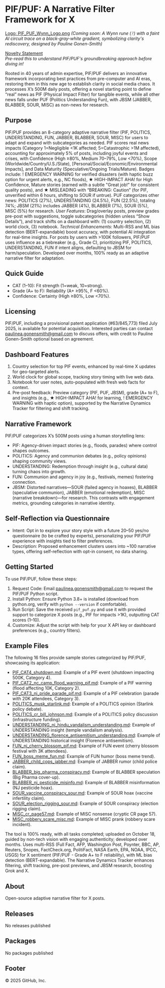 # PIF/PUF: A Narrative Filter Framework for X

[Logo: PIF_PUF_Wynn_Logo.png](#) *(Coming soon: A Wynn rune (ᚹ) with a faint AI circuit trace on a black-gray-white gradient, symbolizing clarity's rediscovery, designed by Pauline Gonen-Smith)*

[Novelty Statement](./NOVELTY_STATEMENT.md)  
*Pre-read this to understand PIF/PUF's groundbreaking approach before diving in!*

Rooted in 40 years of admin expertise, PIF/PUF delivers an innovative framework incorporating best practices from pre-computer and AI eras, restoring them in this new age to establish clarity in social media chaos. It processes X’s 500M daily posts, offering a novel starting point to define “real” news as PIF (Physical Impact Filter) for tangible events, while all other news falls under PUF (Politics Understanding Fun), with JBSM (JABBER, BLABBER, SOUR, MISC) as non-news for research.

## Purpose
PIF/PUF provides an 8-category adaptive narrative filter (PIF, POLITICS, UNDERSTANDING, FUN, JABBER, BLABBER, SOUR, MISC) for users to adapt and expand with subcategories as needed. PIF scores real news impacts (Category 1=Negligible <1K affected; 5=Catastrophic >1M affected), accounting for approximately 5% of posts, including joyful events and crises, with Confidence (High ≥80%, Medium 70–79%, Low <70%), Scope (Worldwide/Country/U.S./State), [Personal/Social/Economic/Environmental Impacts], and Data Maturity (Speculative/Ongoing Trials/Mature). Badges include: ! EMERGENCY WARNING for verified disasters (with haptic buzz option for urgent alerts, e.g., NC floods), ★ HIGH-IMPACT AHA! for High Confidence, Mature stories (earned with a subtle "Great job!" for consistent quality posts), and ★ MISLEADING with “BREAKING: Caution” (for PIF, unverified within 6 hours, shifting to SOUR if untrue). PUF categorizes other news: POLITICS (27%), UNDERSTANDING (24.5%), FUN (22.5%), totaling 74%; JBSM (21%) includes JABBER (4%), BLABBER (7%), SOUR (5%), MISC (5%) for research. *User Features*: Drag/overlay posts, preview grades pre-post with suggestions, toggle subcategories (hidden unless “Show Details”), and track shifts on a dashboard with: (1) country selection, (2) world clock, (3) notebook. *Technical Enhancements*: Multi-RSS and ML bias detection (BERT-expandable) boost accuracy, with potential AI integration for real-time insights. For posts by users with >100K followers, PIF/PUF uses influence as a tiebreaker (e.g., Grade C), prioritizing PIF, POLITICS, UNDERSTANDING, FUN if intent aligns, defaulting to JBSM for harm/speculation. Developed over months, 100% ready as an adaptive narrative filter for adaptation.

## Quick Guide
- CAT (1–10): Fit strength (1=weak, 10=strong).
- Grade (A+ to F): Reliability (A+ ≥95%, F <60%).
- Confidence: Certainty (High ≥80%, Low <70%).

## Licensing
PIF/PUF, including a provisional patent application (#63/845,773) filed July 2025, is available for potential acquisition. Interested parties can contact paulinea.gonensmith@gmail.com to discuss offers, with credit to Pauline Gonen-Smith optional based on agreement.

## Dashboard Features
1. Country selection for top PIF events, enhanced by real-time X updates for geo-targeted alerts.
2. World clock for global scope, tracking story timing with live web data.
3. Notebook for user notes, auto-populated with fresh web facts for context.
4. Pre-post feedback: Preview category (PIF, PUF, JBSM), grade (A+ to F), and insights (e.g., ★ HIGH-IMPACT AHA! for learning, ! EMERGENCY WARNING with haptic option), supported by the Narrative Dynamics Tracker for filtering and shift tracking.

## Narrative Framework
PIF/PUF categorizes X’s 500M posts using a human storytelling lens:
- PIF: Agency-driven impact stories (e.g., floods, parades) where control shapes outcomes.
- POLITICS: Agency and communion debates (e.g., policy opinions) shaping community views.
- UNDERSTANDING: Redemption through insight (e.g., cultural data) turning chaos into growth.
- FUN: Communion and agency in joy (e.g., festivals, memes) fostering connection.
- JBSM: Distorted narratives—SOUR (failed agency in hoaxes), BLABBER (speculative communion), JABBER (emotional redemption), MISC (narrative breakdown)—for research. This contrasts with engagement metrics, grounding categories in narrative identity.

## Self-Reflection via Questionnaire
- Intent: Opt in to explore your story style with a future 20–50 yes/no questionnaire (to be crafted by experts), personalizing your PIF/PUF experience with insights tied to filter preferences.
- Description: Proposed enhancement clusters users into ~100 narrative types, offering self-reflection with opt-in consent, no data sharing.

## Getting Started
To use PIF/PUF, follow these steps:
1. Request Code: Email paulinea.gonensmith@gmail.com to request the PIF/PUF Python script.
2. Install Python: Ensure Python 3.8+ is installed (download from python.org, verify with `python --version` if comfortable).
3. Run Script: Save the received `pif_puf.py` and use it with provided support to categorize X posts (e.g., PIF for impacts >1K), outputting CAT scores (1–10).
4. Customize: Adjust the script with help for your X API key or dashboard preferences (e.g., country filters).

## Example Files
The following 16 files provide sample stories categorized by PIF/PUF, showcasing its application:
- [PIF_CAT4_shutdown.md](./PIF_CAT4_shutdown.md): Example of a PIF event (shutdown impacting 500K, Category 4).
- [PIF_CAT2_nc_camp_flood_warning_pif.md](./PIF_CAT2_nc_camp_flood_warning_pif.md): Example of a PIF warning (flood affecting 10K, Category 2).
- [PIF_CAT3_nj_pride_parade_pif.md](./PIF_CAT3_nj_pride_parade_pif.md): Example of a PIF celebration (parade with 20K attendees, Category 3).
- [POLITICS_musk_starlink.md](./POLITICS_musk_starlink.md): Example of a POLITICS opinion (Starlink policy debate).
- [POLITICS_cr_bill_johnson.md](./POLITICS_cr_bill_johnson.md): Example of a POLITICS policy discussion (infrastructure funding).
- [UNDERSTANDING_nj_hindu_vandalism_understanding.md](./UNDERSTANDING_nj_hindu_vandalism_understanding.md): Example of UNDERSTANDING insight (temple vandalism analysis).
- [UNDERSTANDING_florence_antisemitism_understanding.md](./UNDERSTANDING_florence_antisemitism_understanding.md): Example of UNDERSTANDING historical insight (Florence antisemitism).
- [FUN_nj_cherry_blossom_pif.md](./FUN_nj_cherry_blossom_pif.md): Example of FUN event (cherry blossom festival with 3K attendees).
- [FUN_boss_meme_fun.md](./FUN_boss_meme_fun.md): Example of FUN humor (boss meme trend).
- [JABBER_child_cops_jabber.md](./JABBER_child_cops_jabber.md): Example of JABBER rumor (child police claim).
- [BLABBER_big_pharma_conspiracy.md](./BLABBER_big_pharma_conspiracy.md): Example of BLABBER speculation (Big Pharma cover-up).
- [BLABBER_nj_pesticide_misinfo.md](./BLABBER_nj_pesticide_misinfo.md): Example of BLABBER misinformation (NJ pesticide hoax).
- [SOUR_vaccine_conspiracy_sour.md](./SOUR_vaccine_conspiracy_sour.md): Example of SOUR hoax (vaccine infertility claim).
- [SOUR_election_rigging_sour.md](./SOUR_election_rigging_sour.md): Example of SOUR conspiracy (election rigging claim).
- [MISC_cr_page57.md](./MISC_cr_page57.md): Example of MISC nonsense (cryptic CR page 57).
- [MISC_robbery_scare_misc.md](./MISC_robbery_scare_misc.md): Example of MISC prank (robbery scare incident).

The tool is 100% ready, with all tasks completed; uploaded on October 18, guided by non-tech vision with engaging authenticity; developed over months. Uses multi-RSS (Full Fact, AFP, Washington Post, Poynter, BBC, AP, Reuters, Snopes, FactCheck.org, PolitiFact, NASA Earth, EPA, NOAA, IPCC, USGS) for X sentiment (PIF/PUF - Grade A+ to F reliability), with ML bias detection (BERT-expandable). The Narrative Dynamics Tracker enhances filtering, shift tracking, pre-post previews, and JBSM research, boosting Grok and X.

## About
Open-source adaptive narrative filter for X posts.

## Releases
No releases published

## Packages
No packages published

## Footer
© 2025 GitHub, Inc.
